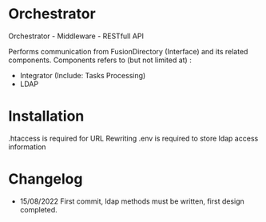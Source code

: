 # Orchestrator

Orchestrator - Middleware - RESTfull API

Performs communication from FusionDirectory (Interface) and its related components.
Components refers to (but not limited at) :
 - Integrator (Include: Tasks Processing)
 - LDAP

# Installation
.htaccess is required for URL Rewriting
.env is required to store ldap access information

# Changelog
- 15/08/2022 First commit, ldap methods must be written, first design completed.
